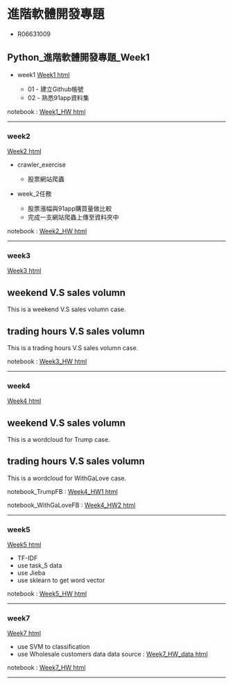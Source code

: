  # 進階軟體開發專題
- R06631009

 ## Python_進階軟體開發專題_Week1
- week1
[Week1 html](https://github.com/liansin/Class_CSX/tree/master/week1) 

    - 01 - 建立Github帳號
    - 02 - 熟悉91app資料集       

notebook : [Week1_HW html](https://github.com/liansin/Class_CSX/blob/master/week1/Untitled.ipynb) 

---

### week2
[Week2 html](https://github.com/liansin/Class_CSX/tree/master/week2) 

- crawler_exercise
    - 股票網站爬蟲

    
- week_2任務
    - 股票漲幅與91app購買量做比較
    - 完成一支網站爬蟲上傳至資料夾中   

notebook : [Week2_HW html](https://github.com/liansin/Class_CSX/blob/master/week2/WebCraw.ipynb)

---

### week3
[Week3 html](https://github.com/liansin/Class_CSX/tree/master/week3) 

## weekend V.S sales volumn
This is a weekend V.S sales volumn case.

## trading hours V.S sales volumn
This is a trading hours V.S sales volumn case.

notebook : [Week3_HW html](https://github.com/liansin/Class_CSX/blob/master/week3/Untitled.ipynb)

---

### week4
[Week4 html](https://github.com/liansin/Class_CSX/tree/master/week4) 

## weekend V.S sales volumn
This is a wordcloud for Trump case.

## trading hours V.S sales volumn
This is a wordcloud for WithGaLove case.

notebook_TrumpFB : [Week4_HW1 html](https://github.com/liansin/Class_CSX/blob/master/week4/wordcloud.ipynb) 

notebook_WithGaLoveFB : [Week4_HW2 html](https://github.com/liansin/Class_CSX/blob/master/week4/wordcloud_FB.ipynb) 

---

### week5
[Week5 html](https://github.com/liansin/Class_CSX/tree/master/week5) 

 - TF-IDF
 - use task_5 data
 - use Jieba
 - use sklearn to get word vector

notebook : [Week5_HW html](https://github.com/liansin/Class_CSX/blob/master/week5/TF-IDF.ipynb) 

---


### week7
[Week7 html](https://github.com/liansin/Class_CSX/tree/master/week7) 

 - use SVM to classification
 - use Wholesale customers data 
 data source : [Week7_HW_data html](http://archive.ics.uci.edu/ml/datasets/Wholesale+customers) 

 notebook : [Week7_HW html](https://github.com/liansin/Class_CSX/blob/master/week7/Untitled.ipynb) 

---
